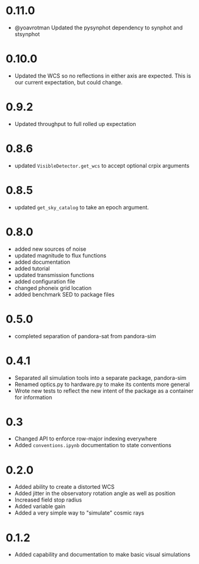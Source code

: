 # 0.11.0

- @yoavrotman Updated the pysynphot dependency to synphot and stsynphot

# 0.10.0

- Updated the WCS so no reflections in either axis are expected. This is our current expectation, but could change.

# 0.9.2

- Updated throughput to full rolled up expectation

# 0.8.6

- updated `VisibleDetector.get_wcs` to accept optional crpix arguments

# 0.8.5

- updated `get_sky_catalog` to take an epoch argument.

# 0.8.0

- added new sources of noise
- updated magnitude to flux functions
- added documentation
- added tutorial
- updated transmission functions
- added configuration file
- changed phoneix grid location
- added benchmark SED to package files

# 0.5.0

- completed separation of pandora-sat from pandora-sim

# 0.4.1

- Separated all simulation tools into a separate package, pandora-sim
- Renamed optics.py to hardware.py to make its contents more general
- Wrote new tests to reflect the new intent of the package as a container for information

# 0.3

- Changed API to enforce row-major indexing everywhere
- Added `conventions.ipynb` documentation to state conventions

# 0.2.0

- Added ability to create a distorted WCS
- Added jitter in the observatory rotation angle as well as position
- Increased field stop radius
- Added variable gain
- Added a very simple way to "simulate" cosmic rays

# 0.1.2

- Added capability and documentation to make basic visual simulations
